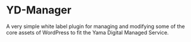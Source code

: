 # YD-Manager
A very simple white label plugin for managing and modifying some of the core assets of WordPress to fit the Yama Digital Managed Service.
